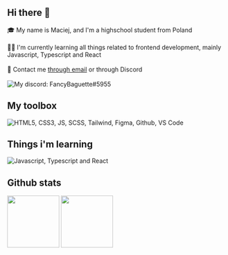 ## Hi there 👋

🎓 My name is Maciej, and I'm a highschool student from Poland <br><br>
👨‍💻 I'm currently learning all things related to frontend development, mainly Javascript, Typescript and React <br><br>
📧 Contact me [through email](mailto:maciej.krol11@op.pl) or through Discord<br><br>
![My discord: FancyBaguette#5955](https://discord.c99.nl/widget/theme-3/275353623884464129.png)

## My toolbox

![HTML5, CSS3, JS, SCSS, Tailwind, Figma, Github, VS Code](https://skillicons.dev/icons?i=html,css,js,scss,tailwind,figma,github,vscode)

## Things i'm learning

![Javascript, Typescript and React](https://skillicons.dev/icons?i=js,ts,react)

## Github stats

<!-- [![My github stats]()](https://github.com/anuraghazra/github-readme-stats) -->
<!-- [![My top used languages]()](https://github.com/anuraghazra/github-readme-stats) -->

<span>
  <img src='https://github-readme-stats.vercel.app/api?username=FancyBaguette&show_icons=true&hide_title=true&bg_color=242938&text_color=FFFFFF&border_color=434554' height=120px/>
</span>
  
<span>
  <img src='https://github-readme-stats.vercel.app/api/top-langs/?username=FancyBaguette&layout=compact&bg_color=242938&text_color=FFFFFF&border_color=434554&title_color=FFFFFF' height=120px/>
</span>

